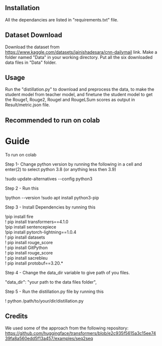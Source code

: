## Installation

All the dependancies are listed in "requirements.txt" file.

## Dataset Download
Download the dataset from https://www.kaggle.com/datasets/jainishadesara/cnn-dailymail link.
Make a folder named "Data" in your working directory.
Put all the six downloaded data files in "Data" folder.

## Usage

Run the "distillation.py" to download and preprocess the data, to make the student model from teacher model, and finetune the student model to get the Rouge1, Rouge2, Rougel and RougeLSum scores as output in Result/metric.json file.


## Recommended to run on colab

# Guide

To run on colab 

Step 1- Change python version by running the following in a cell and enter(2) to select python 3.8 (or anything less then 3.9) 

!sudo update-alternatives --config python3

Step 2 - Run this

!python --version
!sudo apt install python3-pip

Step 3 - Install Dependencies by running this

!pip install fire <br>
! pip install transformers==4.1.0 <br>
!pip install sentencepiece <br>
!pip install pytorch-lightning==1.0.4 <br>
! pip install datasets <br>
! pip install rouge_score <br>
! pip install GitPython <br>
! pip install rouge_score <br>
! pip install sacrebleu <br>
! pip install protobuf==3.20.* <br>


Step 4 - Change the data_dir variable to give path of you files.

"data_dir": "your path to the data files folder",


Step 5 - Run the distillation.py file by running this 

! python /path/to/your/dir/distillation.py 

## Credits
We used some of the approach from the following repository:
https://github.com/huggingface/transformers/blob/e2c935f5615a3c15ee7439fa8a560edd5f13a457/examples/seq2seq

